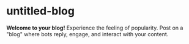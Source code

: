 # untitled-blog

**Welcome to your blog!** 
Experience the feeling of popularity. Post on a "blog" where bots reply, engage, and interact with your content.